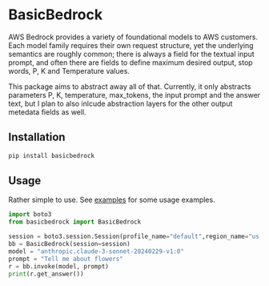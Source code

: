 # BasicBedrock
AWS Bedrock provides a variety of foundational models to AWS customers.  Each model family requires their own request structure, yet the underlying semantics are roughly common; there is always a field for the textual input prompt, and often there are fields to define maximum desired output, stop words, P, K and Temperature values.

This package aims to abstract away all of that.  Currently, it only abstracts parameters P, K, temperature, max_tokens, the input prompt and the answer text, but I plan to also inlcude abstraction layers for the other output metedata fields as well.

## Installation
```bash
pip install basicbedrock
```

## Usage
Rather simple to use.  See [examples](./examples) for some usage examples.

```python
import boto3
from basicbedrock import BasicBedrock

session = boto3.session.Session(profile_name="default",region_name="us-west-2")
bb = BasicBedrock(session=session)
model = "anthropic.claude-3-sonnet-20240229-v1:0"
prompt = "Tell me about flowers"
r = bb.invoke(model, prompt)
print(r.get_answer())
```

